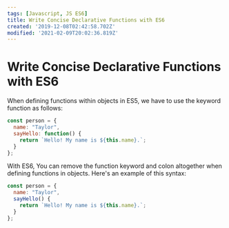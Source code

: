```yaml
---
tags: [Javascript, JS ES6]
title: Write Concise Declarative Functions with ES6
created: '2019-12-08T02:42:58.702Z'
modified: '2021-02-09T20:02:36.819Z'
---
```


Write Concise Declarative Functions with ES6
============================================

When defining functions within objects in ES5, we have to use the keyword function as follows:
``` javascript
const person = {
  name: "Taylor",
  sayHello: function() {
    return `Hello! My name is ${this.name}.`;
  }
};
```
With ES6, You can remove the function keyword and colon altogether when defining functions in objects. Here's an example of this syntax:
``` javascript
const person = {
  name: "Taylor",
  sayHello() {
    return `Hello! My name is ${this.name}.`;
  }
};
```
